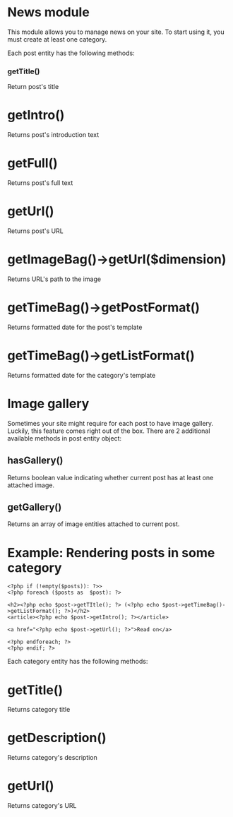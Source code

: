 News module
===========

This module allows you to manage news on your site. To start using it, you must create at least one category.

Each post entity has the following methods:


### getTitle()

Return post's title

# getIntro()

Returns post's introduction text

# getFull()

Returns post's full text

# getUrl()

Returns post's URL

# getImageBag()->getUrl($dimension)

Returns URL's path to the image

# getTimeBag()->getPostFormat()

Returns formatted date for the post's template

# getTimeBag()->getListFormat()

Returns formatted date for the category's template

# Image gallery

Sometimes your site might require for each post to have image gallery. Luckily, this feature comes right out of the box. There are 2 additional available methods in post entity object:

## hasGallery()

Returns boolean value indicating whether current post has at least one attached image.

## getGallery()

Returns an array of image entities attached to current post.

# Example: Rendering posts in some category

    <?php if (!empty($posts)): ?>>
    <?php foreach ($posts as  $post): ?>
    
    <h2><?php echo $post->getTItle(); ?> (<?php echo $post->getTimeBag()->getListFormat(); ?>)</h2>
    <article><?php echo $post->getIntro(); ?></article>
    
    <a href="<?php echo $post->getUrl(); ?>">Read on</a>
    
    <?php endforeach; ?>
    <?php endif; ?>

Each category entity has the following methods:

# getTitle()

Returns category title

# getDescription()

Returns category's description

# getUrl()

Returns category's URL


